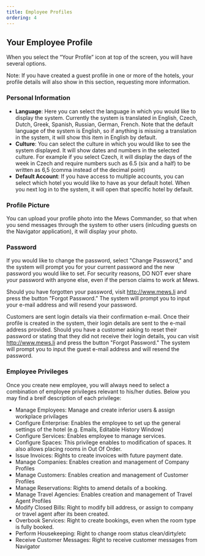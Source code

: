 ```yaml
---
title: Employee Profiles
ordering: 4
---
```


## Your Employee Profile

When you select the “Your Profile” icon at top of the screen, you will have several options.

Note: If you have created a guest profile in one or more of the hotels, your profile details will also show in this section, requesting more information.

### Personal Information

- **Language**: Here you can select the language in which you would like to display the system. Currently the system is translated in English, Czech, Dutch, Greek, Spanish, Russian, German, French. Note that the default language of the system is English, so if anything is missing a translation in the system, it will show this item in English by default.
- **Culture**: You can select the culture in which you would like to see the system displayed. It will show dates and numbers in the selected culture. For example if you select Czech, it will display the days of the week in Czech and require numbers such as 6.5 (six and a half) to be written as 6,5 (comma instead of the decimal point)
- **Default Account**: If you have access to multiple accounts, you can select which hotel you would like to have as your default hotel. When you next log in to the system, it will open that specific hotel by default.

### Profile Picture

You can upload your profile photo into the Mews Commander, so that when you send messages through the system to other users (inlcuding guests on the Navigator application), it will display your photo.

### Password

If you would like to change the password, select "Change Password," and the system will prompt you for your current password and the new password you would like to set. For security reasons, DO NOT ever share your password with anyone else, even if the person claims to work at Mews.

Should you have forgotten your password, visit http://www.mews.li and press the button "Forgot Password.” The system will prompt you to input your e-mail address and will resend your password.

Customers are sent login details via their confirmation e-mail. Once their profile is created in the system, their login details are sent to the e-mail address provided.
Should you have a customer asking to reset their password or stating that they did not receive their login details, you can visit http://www.mews.li and press the button "Forgot Password." The system will prompt you to input the guest e-mail address and will resend the password.

### Employee Privileges

Once you create new employee, you will always need to select a combination of employee privileges relevant to his/her duties. 
Below you may find a breif description of each privilege:

- Manage Employees: Manage and create inferior users & assign workplace privilages
- Configure Enterprise: Enables the employee to set up the general settings of the hotel (e.g. Emails, Editable History Window)
- Configure Services: Enables employee to manage services.
- Configure Spaces: This privilege enables to modification of spaces. It also allows placing rooms in Out Of Order.
- Issue Invoices: Rights to create invoices with future payment date.
- Manage Companies: Enables creation and management of Company Profiles
- Manage Customers: Enables creation and management of Customer Profiles
- Manage Reservations: Rights to amend details of a booking.
- Manage Travel Agencies: Enables creation and management of Travel Agent Profiles
- Modify Closed Bills: Right to modify bill address, or assign to company or travel agent after its been created.
- Overbook Services: Right to create bookings, even when the room type is fully booked.
- Perform Housekeeping: Right to change room status clean/dirty/etc
- Receive Customer Messages: Right to receive customer messages from Navigator
